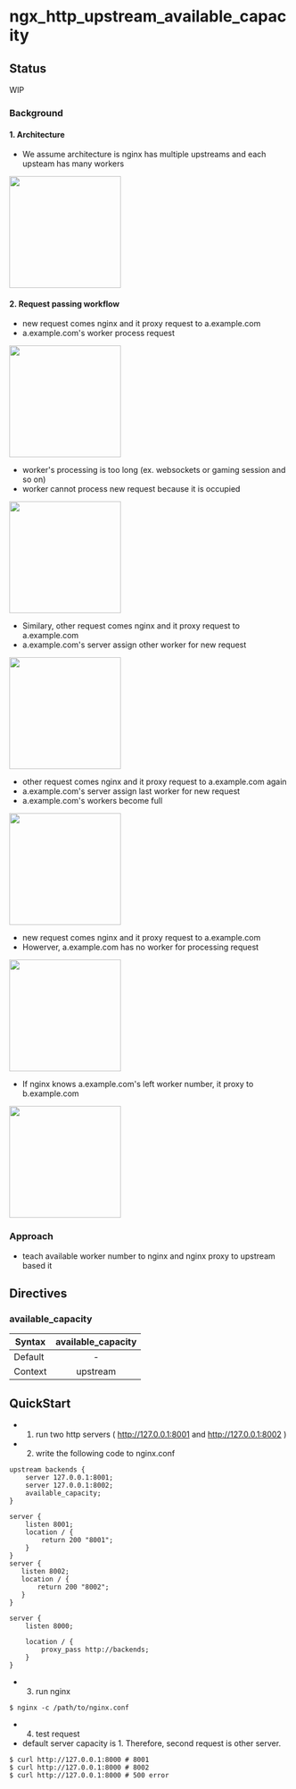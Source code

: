 # ngx_http_upstream_available_capacity

## Status

WIP

### Background

#### 1. Architecture
- We assume architecture is nginx has multiple upstreams and each upsteam has many workers 

<img src="https://cloud.githubusercontent.com/assets/209884/15988209/17db95f4-3083-11e6-94c1-68316c60ce37.png" with="200px" height="200px"/>

#### 2. Request passing workflow

- new request comes nginx and it proxy request to a.example.com
- a.example.com's worker process request

<img src="https://cloud.githubusercontent.com/assets/209884/15988268/b46eddbc-3084-11e6-8fe1-f8547a9107c5.png" with="200px" height="200px"/>

- worker's processing is too long (ex. websockets or gaming session and so on)
- worker cannot process new request because it is occupied

<img src="https://cloud.githubusercontent.com/assets/209884/15988292/8c5e5158-3085-11e6-8fb4-dc1f7aec8dc6.png" with="200px" height="200px"/>

- Similary, other request comes nginx and it proxy request to a.example.com
- a.example.com's server assign other worker for new request

<img src="https://cloud.githubusercontent.com/assets/209884/15988308/35dc8c04-3086-11e6-8481-78bda6fa6533.png" with="200px" height="200px"/>

- other request comes nginx and it proxy request to a.example.com again
- a.example.com's server assign last worker for new request
- a.example.com's workers become full

<img src="https://cloud.githubusercontent.com/assets/209884/15988320/a48498e0-3086-11e6-9609-00f735a0525f.png" with="200px" height="200px"/>

- new request comes nginx and it proxy request to a.example.com
- Howerver, a.example.com has no worker for processing request

<img src="https://cloud.githubusercontent.com/assets/209884/15988339/55080102-3087-11e6-8775-623b385cd4a4.png" with="200px" height="200px"/>

- If nginx knows a.example.com's left worker number, it proxy to b.example.com

<img src="https://cloud.githubusercontent.com/assets/209884/15988341/5da5b4ee-3087-11e6-8471-4faebe627b9f.png" with="200px" height="200px"/>

### Approach

- teach available worker number to nginx and nginx proxy to upstream based it

## Directives

### available_capacity

| Syntax        | available_capacity |
| ------------- |:-------------:|
| Default      | - |
| Context      | upstream  |

## QuickStart

- 1. run two http servers ( http://127.0.0.1:8001 and http://127.0.0.1:8002 )
- 2. write the following code to nginx.conf

```
upstream backends {
    server 127.0.0.1:8001;
    server 127.0.0.1:8002;
    available_capacity;
}

server {
    listen 8001;
    location / {
        return 200 "8001";
    }
}
server {
   listen 8002;
   location / {
       return 200 "8002";
   }
}

server {
    listen 8000;

    location / {
        proxy_pass http://backends;
    }
}
```

- 3. run nginx
```
$ nginx -c /path/to/nginx.conf 
```

- 4. test request
 - default server capacity is 1. Therefore, second request is other server.
```
$ curl http://127.0.0.1:8000 # 8001
$ curl http://127.0.0.1:8000 # 8002
$ curl http://127.0.0.1:8000 # 500 error
```
